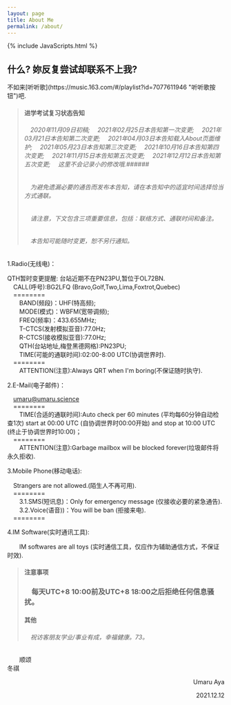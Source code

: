 ```yaml
---
layout: page
title: About Me
permalink: /about/
---
```


{% include JavaScripts.html %}


<h2>什么? 妳反复尝试却联系不上我?</h2>  
不如来[听听歌](https://music.163.com/#/playlist?id=7077611946 "听听歌按钮")吧.  

> #### 进学考试复习状态告知 ####  
> ######  &emsp;2020年11月09日初稿;  &emsp;2021年02月25日本告知第一次变更;  &emsp;2021年03月21日本告知第二次变更;  &emsp;2021年04月03日本告知载入About页面维护;  &emsp;2021年05月23日本告知第三次变更;  &emsp;2021年10月16日本告知第四次变更;  &emsp;2021年11月15日本告知第五次变更;  &emsp;2021年12月12日本告知第五次变更;  &emsp;这里不会记录小的修改哦.######  
> ###### &emsp;为避免遗漏必要的通告而发布本告知，请在本告知中的适宜时间选择恰当方式通联。 ######  
> ###### &emsp;请注意，下文包含三项重要信息，包括：联络方式、通联时间和备注。 ######  
> ###### &emsp;本告知可能随时变更，恕不另行通知。 ######  

1.Radio(无线电)：  

QTH暂时变更提醒: 台站近期不在PN23PU,暂位于OL72BN.  
&emsp;CALL(呼号):BG2LFQ (Bravo,Golf,Two,Lima,Foxtrot,Quebec)  
&emsp;========  
&emsp;&emsp;BAND(频段)：UHF(特高频);  
&emsp;&emsp;MODE(模式)：WBFM(宽带调频);  
&emsp;&emsp;FREQ(频率)：433.655MHz;  
&emsp;&emsp;T-CTCS(发射模拟亚音):77.0Hz;  
&emsp;&emsp;R-CTCS(接收模拟亚音):77.0Hz;  
&emsp;&emsp;QTH(台站地址,梅登黑德网格):PN23PU;  
&emsp;&emsp;TIME(可能的通联时间):02:00-8:00 UTC(协调世界时).  
&emsp;========  
&emsp;&emsp;ATTENTION(注意):Always QRT when I'm boring(不保证随时执守).  

2.E-Mail(电子邮件)：  

&emsp;[umaru@umaru.science](mailto:\\umaru@umaru.science "Send E-Mail to me.")  
&emsp;========  
&emsp;&emsp;TIME(合适的通联时间):Auto check per 60 minutes (平均每60分钟自动检查1次) start at 00:00 UTC (自协调世界时00:00开始)  and stop at 10:00 UTC (终止于协调世界时10:00)；  
&emsp;========  
&emsp;&emsp;ATTENTION(注意):Garbage mailbox will be blocked forever(垃圾邮件将永久拒收).  

3.Mobile Phone(移动电话):  

&emsp;Strangers are not allowed.(陌生人不再可用).  
&emsp;========  
&emsp;&emsp;3.1.SMS(短讯息)：Only for emergency message (仅接收必要的紧急通告).  
&emsp;&emsp;3.2.Voice(语音))：You will be ban (拒接来电).  
&emsp;========  

4.IM Software(实时通讯工具):  

&emsp;&emsp;IM softwares are all toys (实时通信工具，仅应作为辅助通信方式，不保证时效).  

> #### 注意事项 ####  
> ### &emsp;每天UTC+8 10:00前及UTC+8 18:00之后拒绝任何信息骚扰。 ###  
> #### 其他 ####  
> ###### &emsp;祝访客朋友学业/事业有成，幸福健康。73。 ######  

&emsp;&emsp;顺颂  
冬祺  

<p align="right">Umaru Aya</p>
<p align="right">2021.12.12</p>